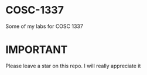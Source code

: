 # COSC-1337
Some of my labs for COSC 1337

# IMPORTANT
Please leave a star on this repo. I will really appreciate it
